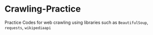 # Crawling-Practice
Practice Codes for web crawling using libraries such as `BeautifulSoup`, `requests`, `wikipediaapi`
